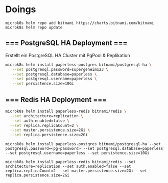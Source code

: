 # Doings

`microk8s helm repo add bitnami https://charts.bitnami.com/bitnami`
`microk8s helm repo update`

## === PostgreSQL HA Deployment ===

Erstellt ein PostgreSQL HA Cluster mit PgPool & Replikation

```bash
microk8s helm install paperless-postgres bitnami/postgresql-ha \
   --set postgresql.password=supergeheim123 \
   --set postgresql.database=paperless \
   --set postgresql.username=paperless \
   --set persistence.size=10Gi
```

## === Redis HA Deployment ===

```bash
microk8s helm install paperless-redis bitnami/redis \
  --set architecture=replication \
  --set auth.enabled=false \
  --set replica.replicaCount=2 \
  --set master.persistence.size=2Gi \
  --set replica.persistence.size=2Gi
```

`microk8s helm install paperless-postgres bitnami/postgresql-ha --set postgresql.password=<pg-password> --set postgresql.database=paperless --set postgresql.username=paperless --set persistence.size=10Gi`

`microk8s helm install paperless-redis bitnami/redis --set architecture=replication --set auth.enabled=false --set replica.replicaCount=2 --set master.persistence.size=2Gi --set replica.persistence.size=2Gi`

